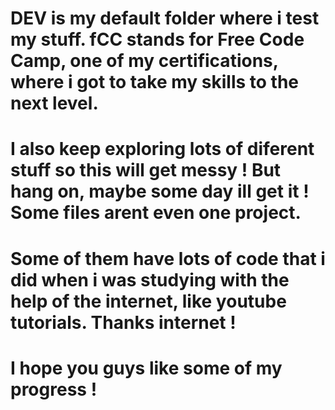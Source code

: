 # DEV is my default folder where i test my stuff. fCC stands for Free Code Camp, one of my certifications, where i got to take my skills to the next level.
# I also keep exploring lots of diferent stuff so this will get messy ! But hang on, maybe some day ill get it ! Some files arent even one project.
# Some of them have lots of code that i did when i was studying with the help of the internet, like youtube tutorials. Thanks internet !
# I hope you guys like some of my progress !
